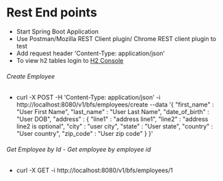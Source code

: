 # Rest End points
- Start Spring Boot Application
- Use Postman/Mozilla REST Client plugin/ Chrome REST client plugin to test
- Add request header 'Content-Type: application/json' 
- To view h2 tables login to [H2 Console](http://localhost:8080/h2-console)


###### Create Employee

- curl -X POST -H 'Content-Type: application/json' -i http://localhost:8080/v1/bfs/employees/create --data '{
	"first_name"	: "User First Name",
	"last_name"	: "User Last Name",
	"date_of_birth"	: "User DOB",
	"address" : {
		"line1" : "address line1",
		"line2"	: "address line2 is optional",
		"city"	: "user city",
		"state"	: "User state",
		"country" : "User country",
		"zip_code" : "User zip code"
	}
}'


###### Get Employee by Id  - Get employee by employee id

- curl -X GET -i http://localhost:8080/v1/bfs/employees/1